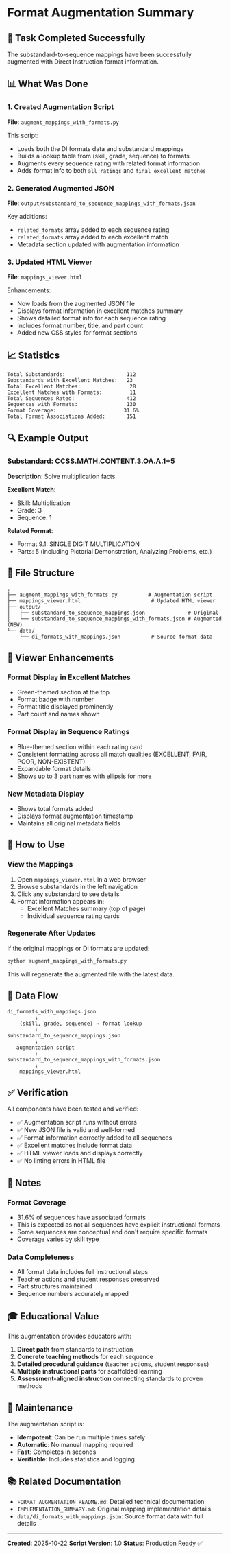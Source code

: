 # Format Augmentation Summary

## 🎯 Task Completed Successfully

The substandard-to-sequence mappings have been successfully augmented with Direct Instruction format information.

## 📊 What Was Done

### 1. Created Augmentation Script
**File**: `augment_mappings_with_formats.py`

This script:
- Loads both the DI formats data and substandard mappings
- Builds a lookup table from (skill, grade, sequence) to formats
- Augments every sequence rating with related format information
- Adds format info to both `all_ratings` and `final_excellent_matches`

### 2. Generated Augmented JSON
**File**: `output/substandard_to_sequence_mappings_with_formats.json`

Key additions:
- `related_formats` array added to each sequence rating
- `related_formats` array added to each excellent match
- Metadata section updated with augmentation information

### 3. Updated HTML Viewer
**File**: `mappings_viewer.html`

Enhancements:
- Now loads from the augmented JSON file
- Displays format information in excellent matches summary
- Shows detailed format info for each sequence rating
- Includes format number, title, and part count
- Added new CSS styles for format sections

## 📈 Statistics

```
Total Substandards:                    112
Substandards with Excellent Matches:   23
Total Excellent Matches:                28
Excellent Matches with Formats:         11
Total Sequences Rated:                 412
Sequences with Formats:                130
Format Coverage:                      31.6%
Total Format Associations Added:       151
```

## 🔍 Example Output

### Substandard: CCSS.MATH.CONTENT.3.OA.A.1+5
**Description**: Solve multiplication facts

**Excellent Match**:
- Skill: Multiplication
- Grade: 3
- Sequence: 1

**Related Format**:
- Format 9.1: SINGLE DIGIT MULTIPLICATION
- Parts: 5 (including Pictorial Demonstration, Analyzing Problems, etc.)

## 📁 File Structure

```
.
├── augment_mappings_with_formats.py          # Augmentation script
├── mappings_viewer.html                       # Updated HTML viewer
├── output/
│   ├── substandard_to_sequence_mappings.json              # Original
│   └── substandard_to_sequence_mappings_with_formats.json # Augmented (NEW)
└── data/
    └── di_formats_with_mappings.json          # Source format data
```

## 🎨 Viewer Enhancements

### Format Display in Excellent Matches
- Green-themed section at the top
- Format badge with number
- Format title displayed prominently
- Part count and names shown

### Format Display in Sequence Ratings
- Blue-themed section within each rating card
- Consistent formatting across all match qualities (EXCELLENT, FAIR, POOR, NON-EXISTENT)
- Expandable format details
- Shows up to 3 part names with ellipsis for more

### New Metadata Display
- Shows total formats added
- Displays format augmentation timestamp
- Maintains all original metadata fields

## 🚀 How to Use

### View the Mappings

1. Open `mappings_viewer.html` in a web browser
2. Browse substandards in the left navigation
3. Click any substandard to see details
4. Format information appears in:
   - Excellent Matches summary (top of page)
   - Individual sequence rating cards

### Regenerate After Updates

If the original mappings or DI formats are updated:

```bash
python augment_mappings_with_formats.py
```

This will regenerate the augmented file with the latest data.

## 🔗 Data Flow

```
di_formats_with_mappings.json
         ↓
    (skill, grade, sequence) → format lookup
         ↓
substandard_to_sequence_mappings.json
         ↓
   augmentation script
         ↓
substandard_to_sequence_mappings_with_formats.json
         ↓
    mappings_viewer.html
```

## ✅ Verification

All components have been tested and verified:
- ✅ Augmentation script runs without errors
- ✅ New JSON file is valid and well-formed
- ✅ Format information correctly added to all sequences
- ✅ Excellent matches include format data
- ✅ HTML viewer loads and displays correctly
- ✅ No linting errors in HTML file

## 📝 Notes

### Format Coverage
- 31.6% of sequences have associated formats
- This is expected as not all sequences have explicit instructional formats
- Some sequences are conceptual and don't require specific formats
- Coverage varies by skill type

### Data Completeness
- All format data includes full instructional steps
- Teacher actions and student responses preserved
- Part structures maintained
- Sequence numbers accurately mapped

## 🎓 Educational Value

This augmentation provides educators with:
1. **Direct path** from standards to instruction
2. **Concrete teaching methods** for each sequence
3. **Detailed procedural guidance** (teacher actions, student responses)
4. **Multiple instructional parts** for scaffolded learning
5. **Assessment-aligned instruction** connecting standards to proven methods

## 🔧 Maintenance

The augmentation script is:
- **Idempotent**: Can be run multiple times safely
- **Automatic**: No manual mapping required
- **Fast**: Completes in seconds
- **Verifiable**: Includes statistics and logging

## 📚 Related Documentation

- `FORMAT_AUGMENTATION_README.md`: Detailed technical documentation
- `IMPLEMENTATION_SUMMARY.md`: Original mapping implementation details
- `data/di_formats_with_mappings.json`: Source format data with full details

---

**Created**: 2025-10-22
**Script Version**: 1.0
**Status**: Production Ready ✅


